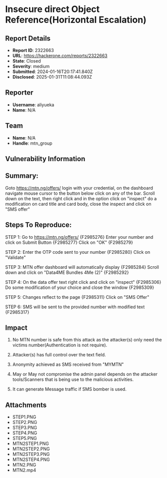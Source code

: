 # Insecure direct Object Reference(Horizontal Escalation)

## Report Details
- **Report ID**: 2322663
- **URL**: https://hackerone.com/reports/2322663
- **State**: Closed
- **Severity**: medium
- **Submitted**: 2024-01-16T20:17:41.840Z
- **Disclosed**: 2025-01-31T11:08:44.093Z

## Reporter
- **Username**: aliyueka
- **Name**: N/A

## Team
- **Name**: N/A
- **Handle**: mtn_group

## Vulnerability Information
## Summary:
Goto https://mtn.ng/offers/ login with your credential, on the dashboard navigate mouse cursor to the button below click on any of the bar. Scroll down on the text, then right click and in the option click on "inspect" do a modification on card title and card body, close the inspect and click on "SMS offer" 

## Steps To Reproduce:
STEP 1:
Go to https://mtn.ng/offers/
{F2985276}
Enter your number and click on Submit Button
{F2985277}
Click on "OK"
{F2985279}



STEP 2:
Enter the OTP code sent to your number
{F2985280}
Click on "Validate"



STEP 3:
MTN offer dashboard will automatically display
{F2985284}
Scroll down and click on "Data4ME Bundles 4Me (2)"
{F2985292}



STEP 4:
On the data offer text right click and click on "inspect"
{F2985306}
Do some modification of your choice and close the window
{F2985309}



STEP 5:
Changes reflect to the page
{F2985311}
Click on "SMS Offer"



STEP 6:
SMS will be sent to the provided number with modified text
{F2985317}

## Impact

1. No MTN number is safe from this attack as the attacker(s) only need the victims number(Authentication is not require).

2. Attacker(s) has full control over the text field.

3.  Anonymity achieved as SMS received from "MYMTN"

4. May or May not compromise the admin panel depends on the attacker tools/Scanners that is being use to the malicious activities.

5. It can generate Message traffic if SMS bomber is used.

## Attachments
- STEP1.PNG
- STEP2.PNG
- STEP3.PNG
- STEP4.PNG
- STEP5.PNG
- MTN2STEP1.PNG
- MTN2STEP2.PNG
- MTN2STEP3.PNG
- MTN2STEP4.PNG
- MTN2.PNG
- MTN2.mp4
